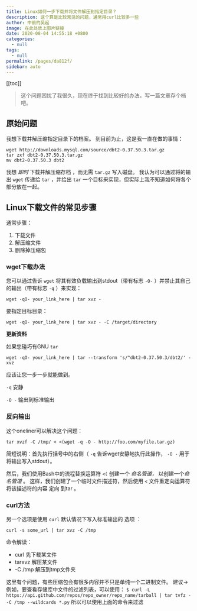 ```yaml
---
title: Linux如何一步下载并将文件解压到指定目录？
description: 这个算是比较常见的问题，通常用curl比较多一些
author: 中箭的吴起
image: 在此处放上图片链接
date: 2020-08-04 14:55:18 +0800
categories: 
  - null
tags: 
  - null
permalink: /pages/da812f/
sidebar: auto
---
```

[[toc]]

> 这个问题困扰了我很久，现在终于找到比较好的办法，写一篇文章存个档吧。

## 原始问题

我想下载并解压缩指定目录下的档案。 到目前为止，这是我一直在做的事情：

```
wget http://downloads.mysql.com/source/dbt2-0.37.50.3.tar.gz
tar zxf dbt2-0.37.50.3.tar.gz
mv dbt2-0.37.50.3 dbt2
```

我想 *即时* 下载并解压缩存档 ，而无需 `tar.gz` 写入磁盘。 我认为可以通过将的输出 `wget` 传递给 `tar` ，并给出 `tar` 一个目标来实现，但实际上我不知道如何将各个部分放在一起。


## Linux下载文件的常见步骤

通常步骤：
1. 下载文件
2. 解压缩文件
3. 删除掉压缩包

### wget下载办法

您可以通过告诉 `wget` 将其有效负载输出到stdout（带有标志 `-O-` ）并禁止其自己的输出（带有标志 `-q` ）来实现：

```
wget -qO- your_link_here | tar xvz -
```

要指定目标目录：

```
wget -qO- your_link_here | tar xvz - -C /target/directory
```

**更新资料**

如果您碰巧有GNU `tar`

```
wget -qO- your_link_here | tar --transform 's/^dbt2-0.37.50.3/dbt2/' -xvz
```

应该让您一步一步就能做到。

`-q` 安静

`-O -` 输出到标准输出

### 反向输出
这个oneliner可以解决这个问题：

```
tar xvzf -C /tmp/ < <(wget -q -O - http://foo.com/myfile.tar.gz)
```

简短说明：首先执行括号中的右侧（ `-q` 告诉wget安静地执行此操作， `-O -` 用于将输出写入stdout）。

然后，我们使用Bash中的流程替换运算符 `<(` 创建一个 *命名管道，* 以创建一个*命名管道* 。 这样，我们创建了一个临时文件描述符，然后使用 `<` 文件重定向运算符 将该描述符的内容 定向 到tar 。

### curl方法

另一个选项是使用 `curl` 默认情况下写入标准输出的 选项 ：

```
curl -s some_url | tar xvz -C /tmp
```
命令解读：
* curl 先下载某文件
* tarxvz 解压某文件
* -C /tmp 解压到tmp文件夹

这里有个问题，有些压缩包会有很多内容并不只是单纯一个二进制文件。
建议\->例如，要查看存储库中文件的过滤列表，可以使用： `$ curl -L https://api.github.com/repos/repo_owner/repo_name/tarball | tar tvfz - -C /tmp --wildcards *.py`
所以可以使用上面的命令来过滤